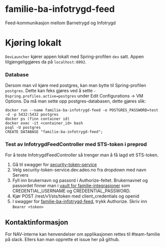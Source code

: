# familie-ba-infotrygd-feed
Feed-kommunikasjon mellom Barnetrygd og Infotrygd

# Kjøring lokalt
`DevLauncher` kjører appen lokalt med Spring-profilen `dev` satt. Appen tilgjengeliggjøres da på `localhost:8092`.  

### Database

Dersom man vil kjøre med postgres, kan man bytte til Spring-profilen `postgres`. Dette kan feks gjøres ved å sette
 `-Dspring.profiles.active=postgres` under Edit Configurations -> VM Options.
Da må man sette opp postgres-databasen, dette gjøres slik:
```
docker run --name familie-ba-infotrygd-feed -e POSTGRES_PASSWORD=test -d -p 5432:5432 postgres
docker ps (finn container id)
docker exec -it <container_id> bash
psql -U postgres
CREATE DATABASE "familie-ba-infotrygd-feed";
```

### Test av InfotrygdFeedController med STS-token i preprod
For å teste InfotrygdFeedController så trenger man å få lagd ett STS-token.

1. Gå til swagger for [security-token-service](https://security-token-service.dev.adeo.no/swagger-ui/index.html?configUrl=/api/api-doc/swagger-config#/System%20OIDC%20Token/postOIDCToken)
2. Velg security-token-service.dev.adeo.no fra dropdown med navn Servers
3. Fyll inn brukernavn og passord i Authorize-feltet. Brukernavnet og passordet finner man i [vault for familie-integrasjoner](https://vault.adeo.no/ui/vault/secrets/kv%2Fpreprod%2Ffss/show/familie-integrasjoner/teamfamilie) som CREDENTIAL_USERNAME og CREDEENTIAL_PASSWORD.
4. Kjør POST /rest/v1/sts/token med client_credentials og openid
5. I swagger for [familie-ba-infotrygd-feed](https://familie-ba-infotrygd-feed.intern.dev.nav.no/swagger-ui/index.html#/infotrygd-feed-controller/feed), trykk Authorize. Skriv inn ```Bearer <token>``` 




## Kontaktinformasjon
For NAV-interne kan henvendelser om applikasjonen rettes til #team-familie på slack. Ellers kan man opprette et issue her på github.
